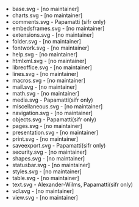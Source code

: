 * base.svg - [no maintainer]
* charts.svg - [no maintainer]
* comments.svg - Papamatti (sifr only)
* embedsframes.svg - [no maintainer]
* extensions.svg - [no maintainer]
* folder.svg - [no maintainer]
* fontwork.svg - [no maintainer]
* help.svg - [no maintainer]
* htmlxml.svg - [no maintainer]
* libreoffice.svg - [no maintainer]
* lines.svg - [no maintainer]
* macros.svg - [no maintainer]
* mail.svg - [no maintainer]
* math.svg - [no maintainer]
* media.svg - Papamatti(sifr only)
* miscellaneous.svg - [no maintainer]
* navigation.svg - [no maintainer]
* objects.svg - Papamatti(sifr only)
* pages.svg - [no maintainer]
* presentation.svg - [no maintainer]
* print.svg - [no maintainer]
* saveexport.svg - Papamatti(sifr only)
* security.svg - [no maintainer]
* shapes.svg - [no maintainer]
* statusbar.svg - [no maintainer]
* styles.svg - [no maintainer]
* table.svg - [no maintainer]
* text.svg - Alexander-Wilms, Papamatti(sifr only)
* vcl.svg - [no maintainer]
* view.svg - [no maintainer]

